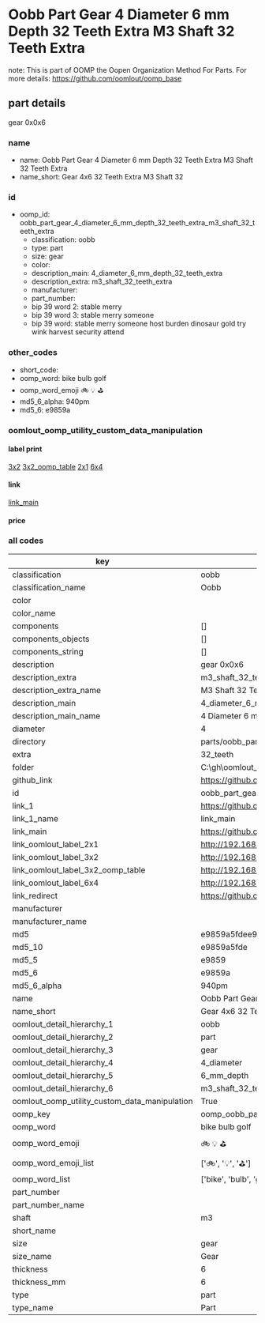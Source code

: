 # Oobb Part Gear 4 Diameter 6 mm Depth 32 Teeth Extra M3 Shaft 32 Teeth Extra  

note: This is part of OOMP the Oopen Organization Method For Parts. For more details: https://github.com/oomlout/oomp_base

##  part details
  



gear 0x0x6



### name
* name: Oobb Part Gear 4 Diameter 6 mm Depth 32 Teeth Extra M3 Shaft 32 Teeth Extra
* name_short: Gear 4x6 32 Teeth Extra M3 Shaft 32
### id
* oomp_id: oobb_part_gear_4_diameter_6_mm_depth_32_teeth_extra_m3_shaft_32_teeth_extra
  * classification: oobb
  * type: part
  * size: gear
  * color: 
  * description_main: 4_diameter_6_mm_depth_32_teeth_extra
  * description_extra: m3_shaft_32_teeth_extra
  * manufacturer: 
  * part_number: 
  * bip 39 word 2: stable merry
  * bip 39 word 3: stable merry someone
  * bip 39 word: stable merry someone host burden dinosaur gold try wink harvest security attend

### other_codes
* short_code: 
* oomp_word: bike bulb golf
* oomp_word_emoji :bike: :bulb: :golf:
* md5_6_alpha: 940pm
* md5_6: e9859a






### oomlout_oomp_utility_custom_data_manipulation
#### label print
[3x2](http://192.168.1.245:1112/?label=oomp%20940pm)
[3x2_oomp_table](http://192.168.1.108:1112/?label=oomp%20940pm)
[2x1](http://192.168.1.242:1112/?label=oomp%20940pm)
[6x4](http://192.168.1.55:1112/?label=oomp%20940pm)    

#### link

[link_main](https://github.com/oomlout/oomlout_oobb_version_4_generated_parts/tree/main/navigation_oomp/oobb/part/gear/4_diameter_6_mm_depth_32_teeth_extra/m3_shaft_32_teeth_extra/part)                              

#### price







### all codes 
| key | value |  
| --- | --- |  
| classification | oobb |  
| classification_name | Oobb |  
| color |  |  
| color_name |  |  
| components | [] |  
| components_objects | [] |  
| components_string | [] |  
| description | gear 0x0x6 |  
| description_extra | m3_shaft_32_teeth_extra |  
| description_extra_name | M3 Shaft 32 Teeth Extra |  
| description_main | 4_diameter_6_mm_depth_32_teeth_extra |  
| description_main_name | 4 Diameter 6 mm Depth 32 Teeth Extra |  
| diameter | 4 |  
| directory | parts/oobb_part_gear_4_diameter_6_mm_depth_32_teeth_extra_m3_shaft_32_teeth_extra |  
| extra | 32_teeth |  
| folder | C:\gh\oomlout_oobb_version_4_generated_parts\parts\oobb_part_gear_4_diameter_6_mm_depth_32_teeth_extra_m3_shaft_32_teeth_extra |  
| github_link | https://github.com/oomlout/oomlout_oomp_part_src/tree/main/parts/oobb_part_gear_4_diameter_6_mm_depth_32_teeth_extra_m3_shaft_32_teeth_extra |  
| id | oobb_part_gear_4_diameter_6_mm_depth_32_teeth_extra_m3_shaft_32_teeth_extra |  
| link_1 | https://github.com/oomlout/oomlout_oobb_version_4_generated_parts/tree/main/navigation_oomp/oobb/part/gear/4_diameter_6_mm_depth_32_teeth_extra/m3_shaft_32_teeth_extra/part |  
| link_1_name | link_main |  
| link_main | https://github.com/oomlout/oomlout_oobb_version_4_generated_parts/tree/main/navigation_oomp/oobb/part/gear/4_diameter_6_mm_depth_32_teeth_extra/m3_shaft_32_teeth_extra/part |  
| link_oomlout_label_2x1 | http://192.168.1.242:1112/?label=oomp%20940pm |  
| link_oomlout_label_3x2 | http://192.168.1.245:1112/?label=oomp%20940pm |  
| link_oomlout_label_3x2_oomp_table | http://192.168.1.108:1112/?label=oomp%20940pm |  
| link_oomlout_label_6x4 | http://192.168.1.55:1112/?label=oomp%20940pm |  
| link_redirect | https://github.com/oomlout/oomlout_oobb_version_4_generated_parts/tree/main/parts/oobb_gear_04_06_ex_32_teeth_sh_m3 |  
| manufacturer |  |  
| manufacturer_name |  |  
| md5 | e9859a5fdee9ec88f98f46e19e22ee9e |  
| md5_10 | e9859a5fde |  
| md5_5 | e9859 |  
| md5_6 | e9859a |  
| md5_6_alpha | 940pm |  
| name | Oobb Part Gear 4 Diameter 6 mm Depth 32 Teeth Extra M3 Shaft 32 Teeth Extra |  
| name_short | Gear 4x6 32 Teeth Extra M3 Shaft 32 |  
| oomlout_detail_hierarchy_1 | oobb |  
| oomlout_detail_hierarchy_2 | part |  
| oomlout_detail_hierarchy_3 | gear |  
| oomlout_detail_hierarchy_4 | 4_diameter |  
| oomlout_detail_hierarchy_5 | 6_mm_depth |  
| oomlout_detail_hierarchy_6 | m3_shaft_32_teeth_extra |  
| oomlout_oomp_utility_custom_data_manipulation | True |  
| oomp_key | oomp_oobb_part_gear_4_diameter_6_mm_depth_32_teeth_extra_m3_shaft_32_teeth_extra |  
| oomp_word | bike bulb golf |  
| oomp_word_emoji | :bike: :bulb: :golf: |  
| oomp_word_emoji_list | [':bike:', ':bulb:', ':golf:'] |  
| oomp_word_list | ['bike', 'bulb', 'golf'] |  
| part_number |  |  
| part_number_name |  |  
| shaft | m3 |  
| short_name |  |  
| size | gear |  
| size_name | Gear |  
| thickness | 6 |  
| thickness_mm | 6 |  
| type | part |  
| type_name | Part |  
